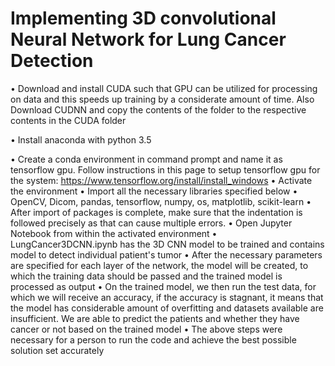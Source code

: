 # Implementing 3D convolutional Neural Network for Lung Cancer Detection

•	Download and install CUDA such that GPU can be utilized for processing on data and this speeds up training by a considerate amount of time. Also Download CUDNN and copy the contents of the folder to the respective contents in the CUDA folder

•	Install anaconda with python 3.5

•	Create a conda environment in command prompt and name it as tensorflow gpu. Follow instructions in this page to setup tensorflow gpu for the system: https://www.tensorflow.org/install/install_windows 
•	Activate the environment
•	Import all the necessary libraries specified below 
•	OpenCV, Dicom, pandas, tensorflow, numpy, os, matplotlib, scikit-learn
•	After import of packages is complete, make sure that the indentation is followed precisely as that can cause multiple errors.
•	Open Jupyter Notebook from within the activated environment
•	LungCancer3DCNN.ipynb has the 3D CNN model to be trained and contains model to detect individual patient's tumor
•	After the necessary parameters are specified for each layer of the network, the model will be created, to which the training data should be passed and the trained model is processed as output
•	On the trained model, we then run the test data, for which we will receive an accuracy, if the accuracy is stagnant, it means that the model has considerable amount of overfitting and datasets available are insufficient. We are able to predict the patients and whether they have cancer or not based on the trained model
•	The above steps were necessary for a person to run the code and achieve the best possible solution set accurately
